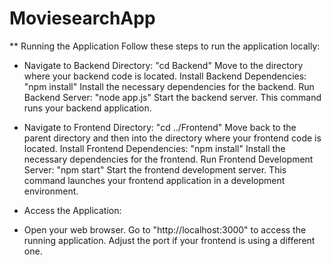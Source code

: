 # MoviesearchApp

** Running the Application
 Follow these steps to run the application locally:

* Navigate to Backend Directory: "cd Backend" Move to the directory where your backend code is located.
 Install Backend Dependencies: "npm install" Install the necessary dependencies for the backend.
 Run Backend Server: "node app.js" Start the backend server. This command runs your backend application.

* Navigate to Frontend Directory: "cd ../Frontend" Move back to the parent directory and then into the directory where your frontend code is located.
 Install Frontend Dependencies: "npm install" Install the necessary dependencies for the frontend.
 Run Frontend Development Server: "npm start" Start the frontend development server. This command launches your frontend application in a development environment.

* Access the Application:

* Open your web browser.
 Go to "http://localhost:3000" to access the running application.
 Adjust the port if your frontend is using a different one.
